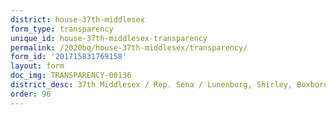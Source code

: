 ```yaml
---
district: house-37th-middlesex
form_type: transparency
unique_id: house-37th-middlesex-transparency
permalink: /2020bq/house-37th-middlesex/transparency/
form_id: '201715831769158'
layout: form
doc_img: TRANSPARENCY-00136
district_desc: 37th Middlesex / Rep. Sena / Lunenburg, Shirley, Boxborough, Harvard
order: 96
---
```

